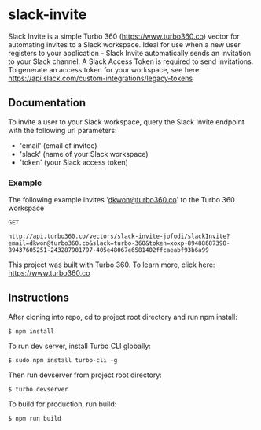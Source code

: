 # slack-invite

Slack Invite is a simple Turbo 360 (https://www.turbo360.co) vector for automating invites to a Slack workspace. Ideal for use when a new user registers to your application - Slack Invite automatically sends an invitation to your Slack channel. A Slack Access Token is required to send invitations. To generate an access token for your workspace, see here: https://api.slack.com/custom-integrations/legacy-tokens

## Documentation
To invite a user to your Slack workspace, query the Slack Invite endpoint with the following url parameters:
- 'email' (email of invitee)
- 'slack' (name of your Slack workspace)
- 'token' (your Slack access token)

### Example
The following example invites 'dkwon@turbo360.co' to the Turbo 360 workspace

```
GET

http://api.turbo360.co/vectors/slack-invite-jofodi/slackInvite?email=dkwon@turbo360.co&slack=turbo-360&token=xoxp-89488687398-89437605251-243287901797-405e48067e6581402ffcaeabf93b6a99
```

This project was built with Turbo 360. To learn more, click here: https://www.turbo360.co

## Instructions
After cloning into repo, cd to project root directory and run npm install:

```
$ npm install
```

To run dev server, install Turbo CLI globally:

```
$ sudo npm install turbo-cli -g
```

Then run devserver from project root directory:

```
$ turbo devserver
```

To build for production, run build:

```
$ npm run build
```


